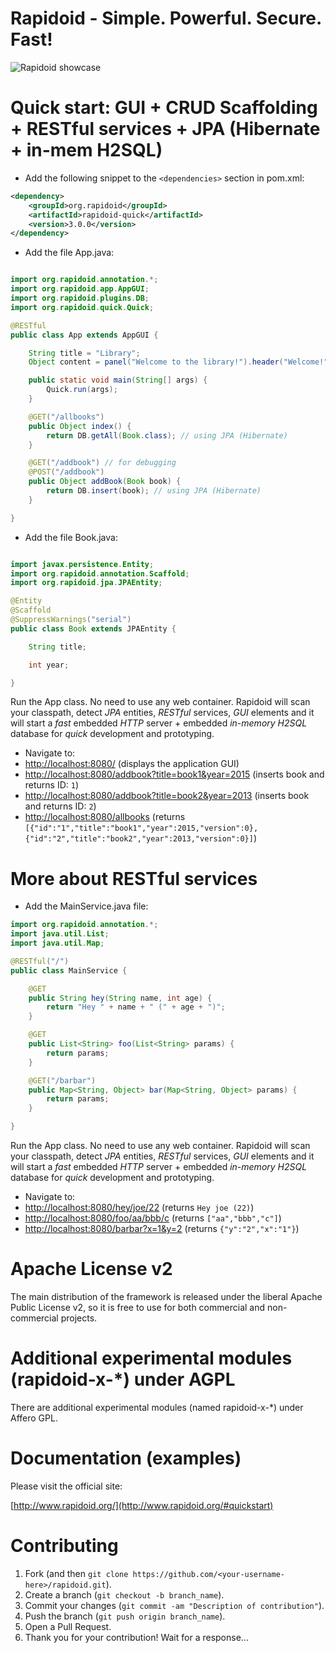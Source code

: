 Rapidoid - Simple. Powerful. Secure. Fast!
========

![Rapidoid showcase](http://www.rapidoid.org/showcase.gif)


# Quick start: GUI + CRUD Scaffolding + RESTful services + JPA (Hibernate + in-mem H2SQL)   

* Add the following snippet to the `<dependencies>` section in pom.xml:

```xml
<dependency>
    <groupId>org.rapidoid</groupId>
    <artifactId>rapidoid-quick</artifactId>
    <version>3.0.0</version>
</dependency>
```

* Add the file App.java:
 
```java

import org.rapidoid.annotation.*;
import org.rapidoid.app.AppGUI;
import org.rapidoid.plugins.DB;
import org.rapidoid.quick.Quick;

@RESTful
public class App extends AppGUI {

	String title = "Library";
	Object content = panel("Welcome to the library!").header("Welcome!");

	public static void main(String[] args) {
		Quick.run(args);
	}

	@GET("/allbooks")
	public Object index() {
		return DB.getAll(Book.class); // using JPA (Hibernate)
	}

	@GET("/addbook") // for debugging
	@POST("/addbook")
	public Object addBook(Book book) {
		return DB.insert(book); // using JPA (Hibernate)
	}

}
```

* Add the file Book.java:
 
```java

import javax.persistence.Entity;
import org.rapidoid.annotation.Scaffold;
import org.rapidoid.jpa.JPAEntity;

@Entity
@Scaffold
@SuppressWarnings("serial")
public class Book extends JPAEntity {

	String title;

	int year;

}
```

Run the App class. No need to use any web container. Rapidoid will scan your classpath, detect *JPA* entities, *RESTful* services, *GUI* elements and it will start a *fast* embedded *HTTP* server + embedded *in-memory* *H2SQL* database for *quick* development and prototyping.

* Navigate to:
 * [http://localhost:8080/](http://localhost:8080/) (displays the application GUI)
 * [http://localhost:8080/addbook?title=book1&year=2015](http://localhost:8080/addbook?title=book1&year=2015) (inserts book and returns ID: `1`)
 * [http://localhost:8080/addbook?title=book2&year=2013](http://localhost:8080/addbook?title=book2&year=2013) (inserts book and returns ID: `2`)
 * [http://localhost:8080/allbooks](http://localhost:8080/allbooks) (returns `[{"id":"1","title":"book1","year":2015,"version":0},{"id":"2","title":"book2","year":2013,"version":0}]`)

# More about RESTful services

* Add the MainService.java file:
 
```java
import org.rapidoid.annotation.*;
import java.util.List;
import java.util.Map;

@RESTful("/")
public class MainService {

    @GET
    public String hey(String name, int age) {
        return "Hey " + name + " (" + age + ")";
    }

    @GET
    public List<String> foo(List<String> params) {
        return params;
    }

    @GET("/barbar")
    public Map<String, Object> bar(Map<String, Object> params) {
        return params;
    }

}
```

Run the App class. No need to use any web container. Rapidoid will scan your classpath, detect *JPA* entities, *RESTful* services, *GUI* elements and it will start a *fast* embedded *HTTP* server + embedded *in-memory* *H2SQL* database for *quick* development and prototyping.

* Navigate to:
 * [http://localhost:8080/hey/joe/22](http://localhost:8080/hey/joe/22) (returns `Hey joe (22)`)
 * [http://localhost:8080/foo/aa/bbb/c](http://localhost:8080/foo/aa/bbb/c) (returns `["aa","bbb","c"]`)
 * [http://localhost:8080/barbar?x=1&y=2](http://localhost:8080/barbar?x=1&y=2) (returns `{"y":"2","x":"1"}`)

# Apache License v2

The main distribution of the framework is released under the liberal Apache Public License v2, so it is free to use for both commercial and non-commercial projects.

# Additional experimental modules (rapidoid-x-*) under AGPL

There are additional experimental modules (named rapidoid-x-*) under Affero GPL.

# Documentation (examples)

Please visit the official site:

[http://www.rapidoid.org/](http://www.rapidoid.org/#quickstart)

# Contributing

1. Fork (and then `git clone https://github.com/<your-username-here>/rapidoid.git`).
2. Create a branch (`git checkout -b branch_name`).
3. Commit your changes (`git commit -am "Description of contribution"`).
4. Push the branch (`git push origin branch_name`).
5. Open a Pull Request.
6. Thank you for your contribution! Wait for a response...

